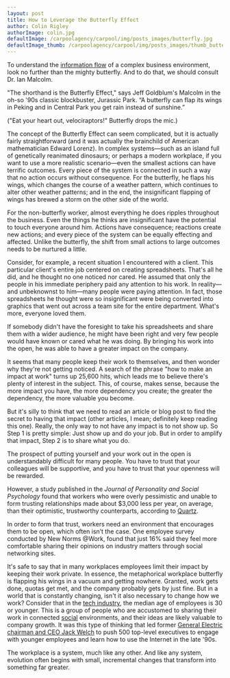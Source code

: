 ```yaml
---
layout: post
title: How to Leverage the Butterfly Effect
author: Colin Rigley
authorImage: colin.jpg
defaultImage: /carpoolagency/carpool/img/posts_images/butterfly.jpg
defaultImage_thumb: /carpoolagency/carpool/img/posts_images/thumb_butterfly.jpg
---
```

To understand the [information flow](http://carpoolagency.com/articles/Effective-Communication-and-the-Information-Flow.html) of a complex business environment, look no further than the mighty butterfly. And to do that, we should consult Dr. Ian Malcolm.

<!--more-->

"The shorthand is the Butterfly Effect," says Jeff Goldblum's Malcolm in the oh-so '90s classic blockbuster, Jurassic Park. “A butterfly can flap its wings in Peking and in Central Park you get rain instead of sunshine.”

("Eat your heart out, velociraptors!" Butterfly drops the mic.)  

The concept of the Butterfly Effect can seem complicated, but it is actually fairly straightforward (and it was actually the brainchild of American mathematician Edward Lorenz). In complex systems—such as an island full of genetically reanimated dinosaurs; or perhaps a modern workplace, if you want to use a more realistic scenario—even the smallest actions can have terrific outcomes. Every piece of the system is connected in such a way that no action occurs without consequence. For the butterfly, he flaps his wings, which changes the course of a weather pattern, which continues to alter other weather patterns; and in the end, the insignificant flapping of wings has brewed a storm on the other side of the world.  

For the non-butterfly worker, almost everything he does ripples throughout the business. Even the things he thinks are insignificant have the potential to touch everyone around him. Actions have consequence; reactions create new actions; and every piece of the system can be equally effecting and affected. Unlike the butterfly, the shift from small actions to large outcomes needs to be nurtured a little. 

Consider, for example, a recent situation I encountered with a client. This particular client's entire job centered on creating spreadsheets. That's all he did, and he thought no one noticed nor cared. He assumed that only the people in his immediate periphery paid any attention to his work. In reality—and unbeknownst to him—many people were paying attention. In fact, those spreadsheets he thought were so insignificant were being converted into graphics that went out across a team site for the entire department. What's more, everyone loved them.  

If somebody didn't have the foresight to take his spreadsheets and share them with a wider audience, he might have been right and very few people would have known or cared what he was doing. By bringing his work into the open, he was able to have a greater impact on the company. 

It seems that many people keep their work to themselves, and then wonder why they're not getting noticed. A search of the phrase "how to make an impact at work" turns up 25,600 hits, which leads me to believe there's plenty of interest in the subject. This, of course, makes sense, because the more impact you have, the more dependency you create; the greater the dependency, the more valuable you become.  

But it's silly to think that we need to read an article or blog post to find the secret to having that impact (other articles, I mean; definitely keep reading this one). Really, the only way to not have any impact is to not show up. So Step 1 is pretty simple: Just show up and do your job. But in order to amplify that impact, Step 2 is to share what you do.  

The prospect of putting yourself and your work out in the open is understandably difficult for many people. You have to trust that your colleagues will be supportive, and you have to trust that your openness will be rewarded.  

However, a study published in the *Journal of Personality and Social Psychology* found that workers who were overly pessimistic and unable to form trusting relationships made about $3,000 less per year, on average, than their optimistic, trustworthy counterparts, according to [Quartz](http://qz.com/418870/the-simple-attitude-adjustment-that-earns-you-3000-more-a-year/).  

In order to form that trust, workers need an environment that encourages them to be open, which often isn’t the case. One employee survey conducted by New Norms @Work, found that just 16% said they feel more comfortable sharing their opinions on industry matters through social networking sites. 

It's safe to say that in many workplaces employees limit their impact by keeping their work private. In essence, the metaphorical workplace butterfly is flapping his wings in a vacuum and getting nowhere. Granted, work gets done, quotas get met, and the company probably gets by just fine. But in a world that is constantly changing, isn't it also necessary to change how we work? Consider that in the [tech industry](http://www.zdnet.com/article/ageism-in-tech-sector-survey-uncovers-large-age-difference/), the median age of employees is 30 or younger. This is a group of people who are accustomed to sharing their work in connected [social](http://carpoolagency.com/articles/Being-Social-is-Like-Learning-to-eat-Vegetables.html) environments, and their ideas are likely valuable to company growth. It was this type of thinking that led former [General Electric chairman and CEO Jack Welch](http://www.wsj.com/articles/SB10001424052970203764804577060051461094004) to push 500 top-level executives to engage with younger employees and learn how to use the Internet in the late '90s.  

The workplace is a system, much like any other. And like any system, evolution often begins with small, incremental changes that transform into something far greater.
